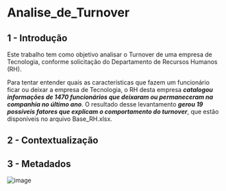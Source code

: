 # Analise_de_Turnover

## 1 - Introdução
Este trabalho tem como objetivo analisar o Turnover de uma empresa de Tecnologia, conforme solicitação do Departamento de Recursos Humanos (RH). 

Para tentar entender quais as características que fazem um funcionário ficar ou deixar a empresa de Tecnologia, o RH desta empresa ***catalogou informações de 1470 funcionários que deixaram ou permaneceram na companhia no último ano***. 
O resultado desse levantamento ***gerou 19 possíveis fatores que explicam o comportamento do turnover***, que estão disponíveis no arquivo Base_RH.xlsx. 

## 2 - Contextualização



## 3 - Metadados

![image](https://github.com/Mrogerioventura/Analise_de_Turnover/assets/67667695/6efc13ee-323a-4b14-8a46-6bb4d1a39a17)


